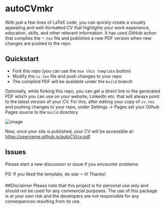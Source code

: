 # autoCVmkr
With just a few lines of LaTeX code, you can quickly create a visually appealing and well-formatted CV that highlights your work experience, education, skills, and other relevant information.
It has used GitHub action that complies the `*.tex` file and publishes a new PDF version when new changes are pushed to the repo


## Quickstart
- Fork this repo (you can use the `Use this template` button)
- Modify the `cv.tex` file and push changes to your repo
- The complied PDF will be available under the `build` branch

Optionally, while forking this repo, you can get a direct link to the generated PDF which you can use on your website, LinkedIn etc. that will always point to the latest version of your CV. For this, after editing your copy of `cv.tex` and pushing changes to your repo, under Settings -> Pages set your Github Pages source to the `build` directory

![image](https://user-images.githubusercontent.com/89017901/211071544-d6c36ec0-f3c4-4908-be9b-6c60e700ebab.png)


Now, once your site is published, your CV will be accessible at: https://username.github.io/autoCV/cv.pdf


## Issues
Please start a new discussion or issue if you encounter problems

PS: If you liked the template, do star :star: it! Thanks!

##Disclaimer
Please note that this project is for personal use only and should not be used for any commercial purposes. The use of this package is at your own risk and the developers are not responsible for any consequences resulting from its use.
